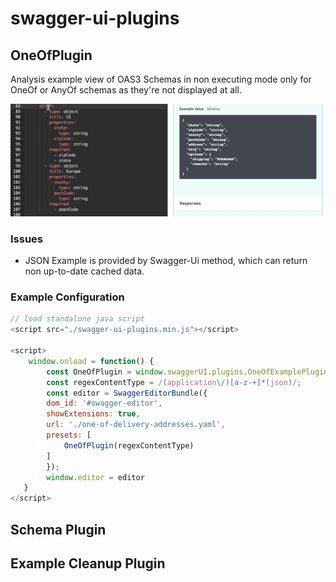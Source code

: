 # swagger-ui-plugins

## OneOfPlugin

Analysis example view of OAS3 Schemas in non executing mode only for OneOf or AnyOf schemas as they're not displayed at all.

![ScreenCast](./OneOfExample.gif "Choose OneOf or AnyOf your schema")


### Issues

- JSON Example is provided by Swagger-Ui method, which can return non up-to-date cached data.

### Example Configuration

``` javascript
// load standalone java script
<script src="./swagger-ui-plugins.min.js"></script>

<script>
    window.onload = function() {
        const OneOfPlugin = window.swaggerUI.plugins.OneOfExamplePlugin;
        const regexContentType = /(application\/)[a-z-+]*(json)/;
        const editor = SwaggerEditorBundle({
        dom_id: '#swagger-editor',
        showExtensions: true,
        url: './one-of-delivery-addresses.yaml',
        presets: [
            OneOfPlugin(regexContentType)
        ]
        });
        window.editor = editor
   }
</script>
```

## Schema Plugin

## Example Cleanup Plugin
